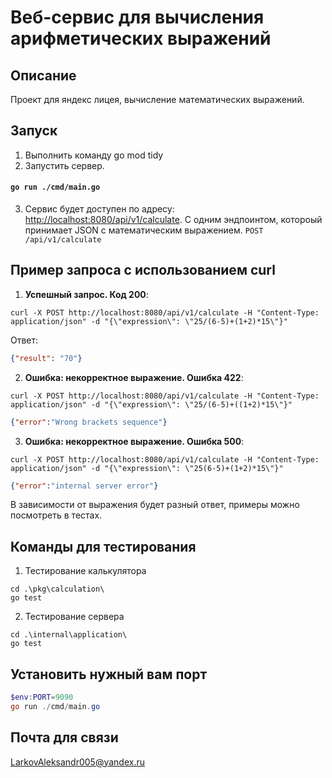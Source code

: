 

# Веб-сервис для вычисления арифметических выражений

## Описание
Проект для яндекс лицея, вычисление математических выражений.

## Запуск
1. Выполнить команду go mod tidy
2. Запустить сервер.
#### `go run ./cmd/main.go `
3. Сервис будет доступен по адресу: [http://localhost:8080/api/v1/calculate](http://localhost:8080/api/v1/calculate). 
С одним эндпоинтом, котороый принимает JSON с математическим выражением. `POST /api/v1/calculate`

## Пример запроса с использованием curl
1. **Успешный запрос. Код 200**:
```
curl -X POST http://localhost:8080/api/v1/calculate -H "Content-Type: application/json" -d "{\"expression\": \"25/(6-5)+(1+2)*15\"}"
```
Ответ:
```json
{"result": "70"}
```

2. **Ошибка: некорректное выражение. Ошибка 422**:
```
curl -X POST http://localhost:8080/api/v1/calculate -H "Content-Type: application/json" -d "{\"expression\": \"25/(6-5)+((1+2)*15\"}"
```
```json
{"error":"Wrong brackets sequence"}
```
3. **Ошибка: некорректное выражение. Ошибка 500**:
```
curl -X POST http://localhost:8080/api/v1/calculate -H "Content-Type: application/json" -d "{\"expression\": \"25(6-5)+(1+2)*15\"}"
```
```json
{"error":"internal server error"}
```
В зависимости от выражения будет разный ответ, примеры можно посмотреть в тестах.
## Команды для тестирования
1. Тестирование калькулятора
```
cd .\pkg\calculation\ 
go test
```
2. Тестирование сервера
```
cd .\internal\application\
go test
```
## Установить нужный вам порт
```powershell
$env:PORT=9090
go run ./cmd/main.go
```

## Почта для связи
LarkovAleksandr005@yandex.ru
